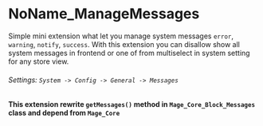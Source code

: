 # NoName_ManageMessages

Simple mini extension what let you manage system messages `error`, `warning`, `notify`, `success`.
With this extension you can disallow show all system messages in frontend or one of from multiselect in system setting for any store view.


###### Settings: `System -> Config -> General -> Messages`

__This extension rewrite `getMessages()` method in `Mage_Core_Block_Messages` class and depend from `Mage_Core`__
